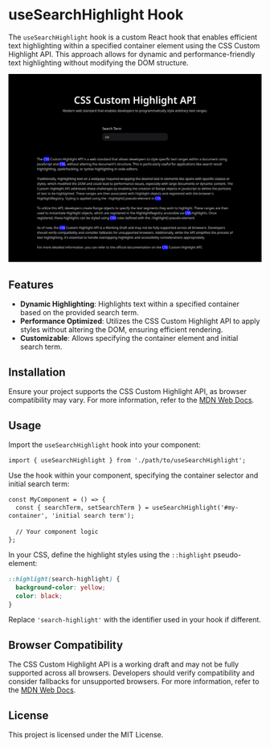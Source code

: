 # useSearchHighlight Hook

The `useSearchHighlight` hook is a custom React hook that enables efficient text highlighting within a specified container element using the CSS Custom Highlight API. This approach allows for dynamic and performance-friendly text highlighting without modifying the DOM structure.

![main-website](main.png)

## Features

- **Dynamic Highlighting**: Highlights text within a specified container based on the provided search term.
- **Performance Optimized**: Utilizes the CSS Custom Highlight API to apply styles without altering the DOM, ensuring efficient rendering.
- **Customizable**: Allows specifying the container element and initial search term.

## Installation

Ensure your project supports the CSS Custom Highlight API, as browser compatibility may vary. For more information, refer to the [MDN Web Docs](https://developer.mozilla.org/en-US/docs/Web/API/CSS_Custom_Highlight_API).

## Usage

Import the `useSearchHighlight` hook into your component:


```tsx
import { useSearchHighlight } from './path/to/useSearchHighlight';
```


Use the hook within your component, specifying the container selector and initial search term:


```tsx
const MyComponent = () => {
  const { searchTerm, setSearchTerm } = useSearchHighlight('#my-container', 'initial search term');

  // Your component logic
};
```


In your CSS, define the highlight styles using the `::highlight` pseudo-element:


```css
::highlight(search-highlight) {
  background-color: yellow;
  color: black;
}
```


Replace `'search-highlight'` with the identifier used in your hook if different.

## Browser Compatibility

The CSS Custom Highlight API is a working draft and may not be fully supported across all browsers. Developers should verify compatibility and consider fallbacks for unsupported browsers. For more information, refer to the [MDN Web Docs](https://developer.mozilla.org/en-US/docs/Web/API/CSS_Custom_Highlight_API).

## License

This project is licensed under the MIT License. 

